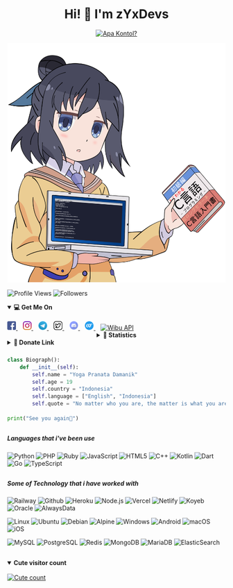 <h1 align="center">Hi! 👋 I'm zYxDevs</h1>

<p align="center">
  <a href="https://t.me/zYxDx"><img src="http://readme-typing-svg.herokuapp.com?color=1C71FA&center=true&vCenter=true&multiline=false&lines=A+Junior+Backend+from+Indonesia.;Python%2C+PHP%2C+HTML%2C+JavaScript.;Keep+Learning+as+much+I+can." alt="Apa Kontol?"/>
  </a>
</p>

<p align="center">
  <a href="https://t.me/Yoga_CIC">
    <img src="https://github.com/CyberID-Ltd/zYxDevs-Profile-Requirements/blob/main/computer-programming-anime-programming-language-thread-animation-gril-f6c2888a88588db1f063bcfcbc84e6cf.png" alt="Yoga Pranata"/>
  </a>
</p>

<p align="left">
  <img src="https://komarev.com/ghpvc/?username=zYxDevs&color=blue&style=flat-square&label=Profile+Views" alt="Profile Views"/>
  <img src="https://img.shields.io/github/followers/zYxDevs?label=Followers" style=" float:left, margin-right:10px" alt="Followers"/>
</p>

<details open align="left">
    <summary><b>💻 Get Me On</b></summary><br/>
  <a href="https://fb.me/yoga.xvip">
    <img src="https://github.com/CyberID-Ltd/zYxDevs-Profile-Requirements/blob/main/174848.svg" alt="facebook" width="20" height="20"/>
  </a>&nbsp;&nbsp;
  <a href="https://instagram.com/itzme.yoga.id">
    <img src="https://github.com/CyberID-Ltd/zYxDevs-Profile-Requirements/blob/main/174855.svg" alt="instagram" width="20" height="20">
  </a>&nbsp;&nbsp;
  <a href="https://t.me/Yoga_CIC">
    <img src="https://github.com/CyberID-Ltd/zYxDevs-Profile-Requirements/blob/main/Telegram_logo.svg" alt="telegram" width="20" height="20"/>
  </a>&nbsp;&nbsp;
  <a href="https://twitter.com/AccountYoga">
    <img src="https://github.com/CyberID-Ltd/zYxDevs-Profile-Requirements/blob/main/466963.png" alt="twitter" width="20" height="20"/>
  </a>&nbsp;&nbsp;
  <a href="https://discordapp.com/users/659718688219332639">
    <img src="https://github.com/CyberID-Ltd/zYxDevs-Profile-Requirements/blob/main/discord_101785.svg" width="20.7" height="20.7" alt="discord"/>
  </a>&nbsp;&nbsp;
  <a href="https://www.otakufanshare.eu.org">
    <img src="https://raw.githubusercontent.com/CyberID-Ltd/zYxDevs-Profile-Requirements/main/site/favicon-32x32.png" width="20" alt="Anime sites" width="20" height="20"/>
  </a>&nbsp;&nbsp;
  <a href="https://wibu-api.eu.org">
    <img src="https://wibu-api.eu.org/static/img/favicon1.png" width="20" alt="Wibu API" width="20" height="20"/>
  </a>
</details>

<details align="center">
    <summary><b>📝 Statistics</b></summary><br/>
  <a href="https://github.com/zYxDevs">
    <img align="center" alt="zYxDevs Stats" src="https://github-readme-stats.vercel.app/api?username=zYxDevs&show_icons=true&theme=cobalt&count_private=true&include_all_commits=true&cache_seconds=86400"/>
  </a><br>
  <a href="https://t.me/Yoga_CIC">
    <img align="center" alt="zYxDevs Github Trophy" src="https://github-profile-trophy.vercel.app/?username=zYxDevs&theme=dracula&row=2&column=4"/>
  </a><br>
  <a href="https://github.com/zYxDevs">
    <img align="center" alt="zYxDevs Top Langs" src="https://github-readme-stats.vercel.app/api/top-langs/?username=zYxDevs&theme=cobalt&layout=compact&langs_count=6"/>
  </a><br>
  <a href="https://t.me/Yoga_CIC">
    <img alt="Nyari Apa?" src="https://github-readme-stats.vercel.app/api/wakatime?username=zYxDevs"/>
  </a>
</details>

<details align="left">
    <summary><b>💸 Donate Link</b></summary><br/>
  <a href="https://paypal.me/YogaPranataDMK">
    <img src="https://github.com/CyberID-Ltd/zYxDevs-Profile-Requirements/blob/main/888870.png"  width="20" height="20" alt="Paypal"/>
  </a>&nbsp; &nbsp;
  <a href="https://ko-fi.com/yogapranata">
    <img src="https://github.com/CyberID-Ltd/zYxDevs-Profile-Requirements/blob/main/1017087.png"  width="20" height="20" alt="Ko-fi"/>
  </a>
</details>

###

```python
class Biograph():
    def __init__(self):
        self.name = "Yoga Pranata Damanik"
        self.age = 19
        self.country = "Indonesia"
        self.language = ["English", "Indonesia"]
        self.quote = "No matter who you are, the matter is what you are."

print("See you again👋")
```

##
##### Languages that i've been use

![Python](https://img.shields.io/badge/-Python-000000?style=flat&logo=python)
![PHP](https://img.shields.io/badge/-PHP-000000?style=flat&logo=php)
![Ruby](https://img.shields.io/badge/-Ruby-000000?style=flat&logo=ruby)
![JavaScript](https://img.shields.io/badge/-JavaScript-000000?style=flat&logo=javascript)
![HTML5](https://img.shields.io/badge/-HTML5-000000?style=flat&logo=html5)
![C++](https://img.shields.io/badge/-C++-000000?style=flat&logo=c%2B%2B)
![Kotlin](https://img.shields.io/badge/-Kotlin-000000?style=flat&logo=kotlin)
![Dart](https://img.shields.io/badge/-Dart-000000?style=flat&logo=dart)
![Go](https://img.shields.io/badge/-Go-000000?style=flat&logo=go)
![TypeScript](https://img.shields.io/badge/-TypeScript-000000?style=flat&logo=typescript)
##
##### Some of Technology that i have worked with

![Railway](https://img.shields.io/badge/-Railway-222222?style=flat&logo=railway&logoColor=white)
![Github](https://img.shields.io/badge/-GitHub-222222?style=flat&logo=github&logoColor=white)
![Heroku](https://img.shields.io/badge/-Heroku-222222?style=flat&logo=heroku&logoColor=white)
![Node.js](https://img.shields.io/badge/-Node.js-222222?style=flat&logo=node.js&logoColor=white)
![Vercel](https://img.shields.io/badge/-Vercel-222222?style=flat&logo=vercel&logoColor=white)
![Netlify](https://img.shields.io/badge/-Netlify-222222?style=flat&logo=netlify&logoColor=white)
![Koyeb](https://img.shields.io/badge/-Koyeb-222222?style=flat&logo=koyeb&logoColor=white)
![Oracle](https://img.shields.io/badge/-Oracle-222222?style=flat&logo=oracle&logoColor=white)
![AlwaysData](https://img.shields.io/badge/-AlwaysData-222222?style=flat&logo=alwaysdata&logoColor=white)

![Linux](https://img.shields.io/badge/OS-Linux-blue?&logo=Linux)
![Ubuntu](https://img.shields.io/badge/OS-Ubuntu-blue?&logo=Ubuntu)
![Debian](https://img.shields.io/badge/OS-Debian-blue?&logo=Debian)
![Alpine](https://img.shields.io/badge/OS-Alpine-blue?&logo=AlpineLinux)
![Windows](https://img.shields.io/badge/OS-Windows-blue?&logo=Windows)
![Android](https://img.shields.io/badge/OS-Android-blue?&logo=Android)
![macOS](https://img.shields.io/badge/OS-macOS-blue?&logo=macOS)
![iOS](https://img.shields.io/badge/OS-iOS-blue?&logo=iOS)

![MySQL](https://img.shields.io/badge/MySQL-white?&logo=MySQL)
![PostgreSQL](https://img.shields.io/badge/PostgreSQL-white?&logo=PostgreSQL)
![Redis](https://img.shields.io/badge/Redis-white?&logo=Redis)
![MongoDB](https://img.shields.io/badge/MongoDB-white?&logo=MongoDB)
![MariaDB](https://img.shields.io/badge/MariaDB-white?&logo=MariaDB&logoColor=black)
![ElasticSearch](https://img.shields.io/badge/ElasticDB-white?&logo=ElasticSearch&logoColor=black)

##
<details open>
  <summary><b>Cute visitor count</b></summary><br>
  <a href="https://t.me/Yoga_CIC">
    <img alt="Cute count" src="https://count.getloli.com/get/@yoga?theme=gelbooru-h"/>
  </a>
</details>
